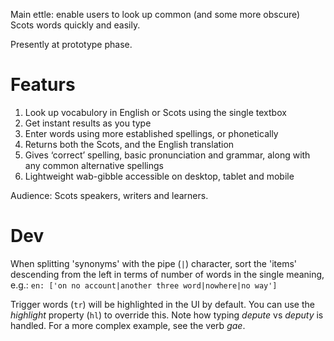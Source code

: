 Main ettle: enable users to look up common (and some more obscure) Scots words quickly and easily.

Presently at prototype phase.

# Featurs

1. Look up vocabulory in English or Scots using the single textbox
2. Get instant results as you type
3. Enter words using more established spellings, or phonetically
4. Returns both the Scots, and the English translation
4. Gives ‘correct’ spelling, basic pronunciation and grammar, along with any common alternative spellings
5. Lightweight wab-gibble accessible on desktop, tablet and mobile

Audience: Scots speakers, writers and learners.

# Dev

When splitting 'synonyms' with the pipe (`|`) character, sort the 'items' descending from the left in terms of number of words in the single meaning, e.g.:
`en: ['on no account|another three word|nowhere|no way']`

Trigger words (`tr`) will be highlighted in the UI by default. You can use the *highlight* property (`hl`) to override this. Note how typing *depute* vs *deputy* is handled. For a more complex example, see the verb *gae*.
